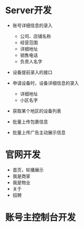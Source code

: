 # Server开发

* 账号详细信息的录入

  * 公司、店铺名称
  * 经营范围
  * 详细地址
  * 销售电话
  * 负责人名字


* 设备提前录入的接口

* 申请设备时，设备详细信息的录入

  * 详细地址
  * 小区名字

* 获取某个地区的设备列表

* 批量上传包裹信息
* 批量上传广告主动展示信息


# 官网开发

* 首页，轮播展示
* 我是商家
* 我是物业
* 关于
* 招聘

# 账号主控制台开发
